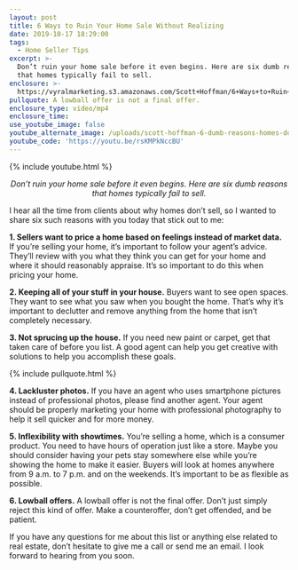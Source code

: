 ```yaml
---
layout: post
title: 6 Ways to Ruin Your Home Sale Without Realizing
date: 2019-10-17 18:29:00
tags:
  - Home Seller Tips
excerpt: >-
  Don’t ruin your home sale before it even begins. Here are six dumb reasons
  that homes typically fail to sell.
enclosure: >-
  https://vyralmarketing.s3.amazonaws.com/Scott+Hoffman/6+Ways+to+Ruin+Your+Home+Sale+Without+Realizing.mp4
pullquote: A lowball offer is not a final offer.
enclosure_type: video/mp4
enclosure_time:
use_youtube_image: false
youtube_alternate_image: /uploads/scott-hoffman-6-dumb-reasons-homes-dont-sell-youtube.png
youtube_code: 'https://youtu.be/rsKMPkNccBU'
---
```


{% include youtube.html %}

<p style="text-align: center;"><em>Don’t ruin your home sale before it even begins. Here are six dumb reasons that homes typically fail to sell.</em></p>

I hear all the time from clients about why homes don’t sell, so I wanted to share six such reasons with you today that stick out to me:

**1\. Sellers want to price a home based on feelings instead of market data.** If you’re selling your home, it’s important to follow your agent’s advice. They’ll review with you what they think you can get for your home and where it should reasonably appraise. It’s so important to do this when pricing your home.

**2\. Keeping all of your stuff in your house.** Buyers want to see open spaces. They want to see what you saw when you bought the home. That’s why it’s important to declutter and remove anything from the home that isn’t completely necessary.

**3\. Not sprucing up the house.** If you need new paint or carpet, get that taken care of before you list. A good agent can help you get creative with solutions to help you accomplish these goals.

{% include pullquote.html %}

**4\. Lackluster photos.** If you have an agent who uses smartphone pictures instead of professional photos, please find another agent. Your agent should be properly marketing your home with professional photography to help it sell quicker and for more money.

**5\. Inflexibility with showtimes.** You’re selling a home, which is a consumer product. You need to have hours of operation just like a store. Maybe you should consider having your pets stay somewhere else while you’re showing the home to make it easier. Buyers will look at homes anywhere from 9 a.m. to 7 p.m. and on the weekends. It’s important to be as flexible as possible.

**6\. Lowball offers.** A lowball offer is not the final offer. Don’t just simply reject this kind of offer. Make a counteroffer, don’t get offended, and be patient.

If you have any questions for me about this list or anything else related to real estate, don’t hesitate to give me a call or send me an email. I look forward to hearing from you soon.